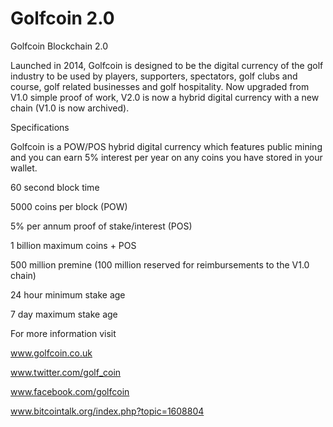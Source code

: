 # Golfcoin 2.0
Golfcoin Blockchain 2.0 

Launched in 2014, Golfcoin is designed to be the digital currency of the golf industry to be used by players, supporters, spectators, golf clubs and course, golf related businesses and golf hospitality. Now upgraded from V1.0 simple proof of work, V2.0 is now a hybrid digital currency with a new chain (V1.0 is now archived).

Specifications

Golfcoin is a POW/POS hybrid digital currency which features public mining and you can earn 5% interest per year on any coins you have stored in your wallet.

60 second block time

5000 coins per block (POW)

5% per annum proof of stake/interest (POS)

1 billion maximum coins + POS

500 million premine (100 million reserved for reimbursements to the V1.0 chain)

24 hour minimum stake age

7 day maximum stake age


For more information visit 

www.golfcoin.co.uk

www.twitter.com/golf_coin

www.facebook.com/golfcoin

www.bitcointalk.org/index.php?topic=1608804

